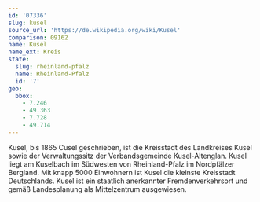 ```yaml
---
id: '07336'
slug: kusel
source_url: 'https://de.wikipedia.org/wiki/Kusel'
comparison: 09162
name: Kusel
name_ext: Kreis
state:
  slug: rheinland-pfalz
  name: Rheinland-Pfalz
  id: '7'
geo:
  bbox:
    - 7.246
    - 49.363
    - 7.728
    - 49.714
---
```


Kusel, bis 1865 Cusel geschrieben, ist die Kreisstadt des Landkreises Kusel sowie der Verwaltungssitz der Verbandsgemeinde Kusel-Altenglan. Kusel liegt am Kuselbach im Südwesten von Rheinland-Pfalz im Nordpfälzer Bergland. Mit knapp 5000 Einwohnern ist Kusel die kleinste Kreisstadt Deutschlands. Kusel ist ein staatlich anerkannter Fremdenverkehrsort und gemäß Landesplanung als Mittelzentrum ausgewiesen.

